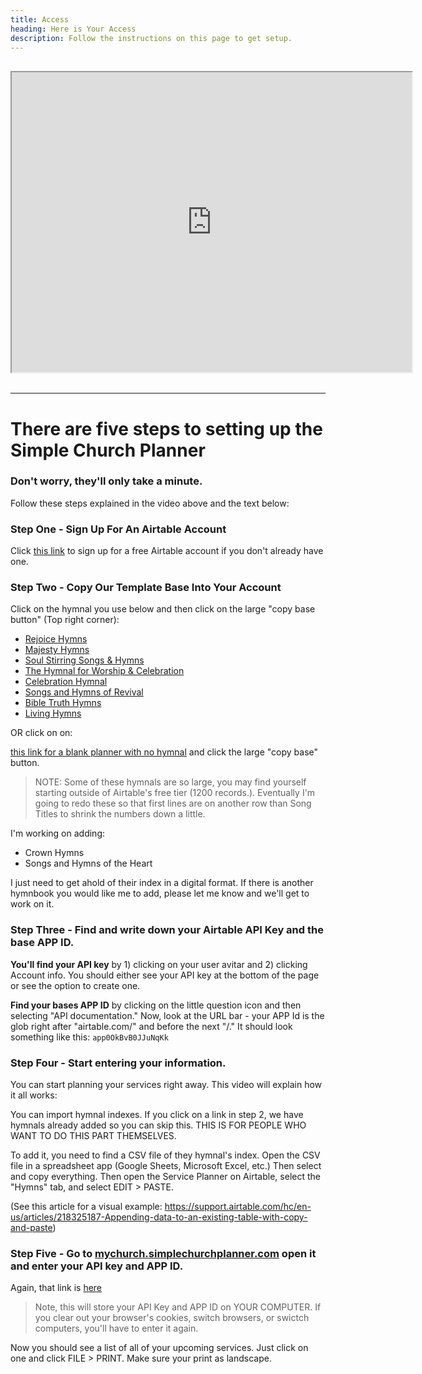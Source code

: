 ```yaml
---
title: Access
heading: Here is Your Access
description: Follow the instructions on this page to get setup.
---
```


<iframe src="https://drive.google.com/file/d/0B9JVuO8akoUEcjdwQUdjSUlOTkk/preview" width="640" height="480" style="display: block; margin-left: auto; margin-right: auto; margin-top: 30px;"></iframe>
<br>
<hr>

# There are five steps to setting up the Simple Church Planner
### Don't worry, they'll only take a minute.

Follow these steps explained in the video above and the text below:

### Step One - Sign Up For An Airtable Account

Click [this link](https://airtable.com/invite/r/MW9nJ7HK) to sign up for a free Airtable account if you don't already have one. 

### Step Two - Copy Our Template Base Into Your Account


Click on the hymnal you use below and then click on the large "copy base button" (Top right corner):

* [ Rejoice Hymns](https://airtable.com/shrYt1Z9WHzAqZxQA)
* [Majesty Hymns](https://airtable.com/shrTHMd1gGTWwP6ta)
* [Soul Stirring Songs & Hymns](https://airtable.com/shrrg2dloFWgUysES)
* [The Hymnal for Worship & Celebration](https://airtable.com/shrTUjgan0KKhB3v6)
* [Celebration Hymnal](https://airtable.com/shrYHnjWDAylURDwP)
* [Songs and Hymns of Revival](https://airtable.com/shrFu37chX9pB7kai)
* [Bible Truth Hymns](https://airtable.com/shrWxj9Ult7C2uQ8b)
* [Living Hymns](https://airtable.com/shr6E6skbqXzI9Wyx)

OR click on on:

[this link for a blank planner with no hymnal](https://airtable.com/shreXBDXQHJCMOHuM) and click the large "copy base" button.  

> NOTE: Some of these hymnals are so large, you may find yourself starting outside of Airtable's free tier (1200 records.). Eventually I'm going to redo these so that first lines are on another row than Song Titles to shrink the numbers down a little.

I'm working on adding:
* Crown Hymns
* Songs and Hymns of the Heart

I just need to get ahold of their index in a digital format.  If there is another hymnbook you would like me to add, please let me know and we'll get to work on it.

### Step Three - Find and write down your Airtable API Key and the base APP ID.


**You'll find your API key** by 1) clicking on your user avitar and  2) clicking Account info.  You should either see your API key at the bottom of the page or see the option to create one.


**Find your bases APP ID** by clicking on the little question icon and then selecting "API documentation."  Now, look at the URL bar - your APP Id is the glob right after "airtable.com/" and before the next "/."  It should look something like this: `app0OkBvB0JJuNqKk`


### Step Four - Start entering your information.

You can start planning your services right away.  This video will explain how it all works:


You can import hymnal indexes.  If you click on a link in step 2, we have hymnals already added so you can skip this. THIS IS FOR PEOPLE WHO WANT TO DO THIS PART THEMSELVES.

To add it, you need to find a CSV file of they hymnal's index.  Open the CSV file in a spreadsheet app (Google Sheets, Microsoft Excel, etc.) Then select and copy everything.  Then open the Service Planner on Airtable, select the "Hymns" tab, and select EDIT > PASTE.

(See this article for a visual example: https://support.airtable.com/hc/en-us/articles/218325187-Appending-data-to-an-existing-table-with-copy-and-paste) 



### Step Five - Go to [mychurch.simplechurchplanner.com](http://mychurch.simplechurchplanner.com) open it and enter your API key and APP ID.

Again, that link is [here](http://mychurch.simplechurchplanner.com)

> Note, this will store your API Key and APP ID on YOUR COMPUTER.  If you clear out your browser's cookies, switch browsers, or swictch computers, you'll have to enter it again.

Now you should see a list of all of your upcoming services.  Just click on one and click FILE > PRINT.  Make sure your print as landscape.
